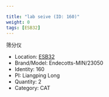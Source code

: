 ```yaml
---

title: "lab seive (ID: 160)"
weight: 0
tags: [ESB32]
---
```


筛分仪

<!--more-->



- Location: [ESB32](../../tags/ESB32)
- Brand/Model: Endecotts-MIN/23050
- Identity: 160
- PI: Liangping Long
- Quantity: 2
- Category: CAT






